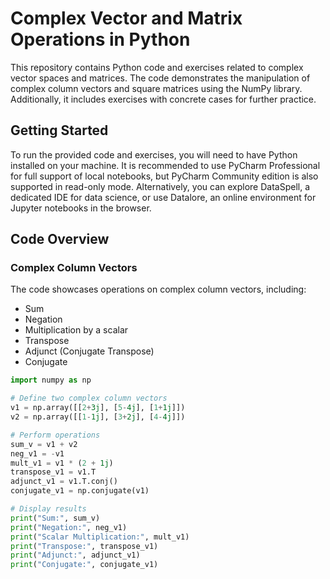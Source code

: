 # Complex Vector and Matrix Operations in Python

This repository contains Python code and exercises related to complex vector spaces and matrices. The code demonstrates the manipulation of complex column vectors and square matrices using the NumPy library. Additionally, it includes exercises with concrete cases for further practice.

## Getting Started

To run the provided code and exercises, you will need to have Python installed on your machine. It is recommended to use PyCharm Professional for full support of local notebooks, but PyCharm Community edition is also supported in read-only mode. Alternatively, you can explore DataSpell, a dedicated IDE for data science, or use Datalore, an online environment for Jupyter notebooks in the browser.

## Code Overview

### Complex Column Vectors

The code showcases operations on complex column vectors, including:
- Sum
- Negation
- Multiplication by a scalar
- Transpose
- Adjunct (Conjugate Transpose)
- Conjugate

```python
import numpy as np

# Define two complex column vectors
v1 = np.array([[2+3j], [5-4j], [1+1j]])
v2 = np.array([[1-1j], [3+2j], [4-4j]])

# Perform operations
sum_v = v1 + v2
neg_v1 = -v1
mult_v1 = v1 * (2 + 1j)
transpose_v1 = v1.T
adjunct_v1 = v1.T.conj()
conjugate_v1 = np.conjugate(v1)

# Display results
print("Sum:", sum_v)
print("Negation:", neg_v1)
print("Scalar Multiplication:", mult_v1)
print("Transpose:", transpose_v1)
print("Adjunct:", adjunct_v1)
print("Conjugate:", conjugate_v1)
